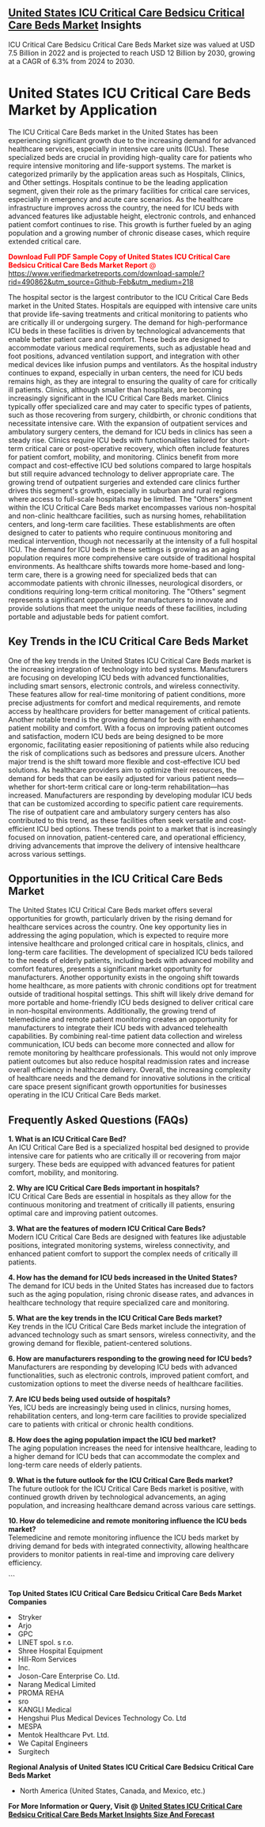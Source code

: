<h2><a href="https://www.verifiedmarketreports.com/download-sample/?rid=490862&amp;utm_source=Github-Feb&amp;utm_medium=218" target="_blank">United States ICU Critical Care Bedsicu Critical Care Beds Market</a> Insights</h2><p>ICU Critical Care Bedsicu Critical Care Beds Market size was valued at USD 7.5 Billion in 2022 and is projected to reach USD 12 Billion by 2030, growing at a CAGR of 6.3% from 2024 to 2030.</p><p> <h1>United States ICU Critical Care Beds Market by Application</h1> <p>The ICU Critical Care Beds market in the United States has been experiencing significant growth due to the increasing demand for advanced healthcare services, especially in intensive care units (ICUs). These specialized beds are crucial in providing high-quality care for patients who require intensive monitoring and life-support systems. The market is categorized primarily by the application areas such as Hospitals, Clinics, and Other settings. Hospitals continue to be the leading application segment, given their role as the primary facilities for critical care services, especially in emergency and acute care scenarios. As the healthcare infrastructure improves across the country, the need for ICU beds with advanced features like adjustable height, electronic controls, and enhanced patient comfort continues to rise. This growth is further fueled by an aging population and a growing number of chronic disease cases, which require extended critical care. <p><span class=""><span style="color: #ff0000;"><strong>Download Full PDF Sample Copy of United States ICU Critical Care Bedsicu Critical Care Beds Market Report</strong> @ </span><a href="https://www.verifiedmarketreports.com/download-sample/?rid=490862&amp;utm_source=Github-Feb&amp;utm_medium=218" target="_blank">https://www.verifiedmarketreports.com/download-sample/?rid=490862&amp;utm_source=Github-Feb&amp;utm_medium=218</a></span></p> The hospital sector is the largest contributor to the ICU Critical Care Beds market in the United States. Hospitals are equipped with intensive care units that provide life-saving treatments and critical monitoring to patients who are critically ill or undergoing surgery. The demand for high-performance ICU beds in these facilities is driven by technological advancements that enable better patient care and comfort. These beds are designed to accommodate various medical requirements, such as adjustable head and foot positions, advanced ventilation support, and integration with other medical devices like infusion pumps and ventilators. As the hospital industry continues to expand, especially in urban centers, the need for ICU beds remains high, as they are integral to ensuring the quality of care for critically ill patients. Clinics, although smaller than hospitals, are becoming increasingly significant in the ICU Critical Care Beds market. Clinics typically offer specialized care and may cater to specific types of patients, such as those recovering from surgery, childbirth, or chronic conditions that necessitate intensive care. With the expansion of outpatient services and ambulatory surgery centers, the demand for ICU beds in clinics has seen a steady rise. Clinics require ICU beds with functionalities tailored for short-term critical care or post-operative recovery, which often include features for patient comfort, mobility, and monitoring. Clinics benefit from more compact and cost-effective ICU bed solutions compared to large hospitals but still require advanced technology to deliver appropriate care. The growing trend of outpatient surgeries and extended care clinics further drives this segment's growth, especially in suburban and rural regions where access to full-scale hospitals may be limited. The "Others" segment within the ICU Critical Care Beds market encompasses various non-hospital and non-clinic healthcare facilities, such as nursing homes, rehabilitation centers, and long-term care facilities. These establishments are often designed to cater to patients who require continuous monitoring and medical intervention, though not necessarily at the intensity of a full hospital ICU. The demand for ICU beds in these settings is growing as an aging population requires more comprehensive care outside of traditional hospital environments. As healthcare shifts towards more home-based and long-term care, there is a growing need for specialized beds that can accommodate patients with chronic illnesses, neurological disorders, or conditions requiring long-term critical monitoring. The "Others" segment represents a significant opportunity for manufacturers to innovate and provide solutions that meet the unique needs of these facilities, including portable and adjustable beds for patient comfort. <h2>Key Trends in the ICU Critical Care Beds Market</h2> <p>One of the key trends in the United States ICU Critical Care Beds market is the increasing integration of technology into bed systems. Manufacturers are focusing on developing ICU beds with advanced functionalities, including smart sensors, electronic controls, and wireless connectivity. These features allow for real-time monitoring of patient conditions, more precise adjustments for comfort and medical requirements, and remote access by healthcare providers for better management of critical patients. Another notable trend is the growing demand for beds with enhanced patient mobility and comfort. With a focus on improving patient outcomes and satisfaction, modern ICU beds are being designed to be more ergonomic, facilitating easier repositioning of patients while also reducing the risk of complications such as bedsores and pressure ulcers. Another major trend is the shift toward more flexible and cost-effective ICU bed solutions. As healthcare providers aim to optimize their resources, the demand for beds that can be easily adjusted for various patient needs—whether for short-term critical care or long-term rehabilitation—has increased. Manufacturers are responding by developing modular ICU beds that can be customized according to specific patient care requirements. The rise of outpatient care and ambulatory surgery centers has also contributed to this trend, as these facilities often seek versatile and cost-efficient ICU bed options. These trends point to a market that is increasingly focused on innovation, patient-centered care, and operational efficiency, driving advancements that improve the delivery of intensive healthcare across various settings. <h2>Opportunities in the ICU Critical Care Beds Market</h2> <p>The United States ICU Critical Care Beds market offers several opportunities for growth, particularly driven by the rising demand for healthcare services across the country. One key opportunity lies in addressing the aging population, which is expected to require more intensive healthcare and prolonged critical care in hospitals, clinics, and long-term care facilities. The development of specialized ICU beds tailored to the needs of elderly patients, including beds with advanced mobility and comfort features, presents a significant market opportunity for manufacturers. Another opportunity exists in the ongoing shift towards home healthcare, as more patients with chronic conditions opt for treatment outside of traditional hospital settings. This shift will likely drive demand for more portable and home-friendly ICU beds designed to deliver critical care in non-hospital environments. Additionally, the growing trend of telemedicine and remote patient monitoring creates an opportunity for manufacturers to integrate their ICU beds with advanced telehealth capabilities. By combining real-time patient data collection and wireless communication, ICU beds can become more connected and allow for remote monitoring by healthcare professionals. This would not only improve patient outcomes but also reduce hospital readmission rates and increase overall efficiency in healthcare delivery. Overall, the increasing complexity of healthcare needs and the demand for innovative solutions in the critical care space present significant growth opportunities for businesses operating in the ICU Critical Care Beds market. <h2>Frequently Asked Questions (FAQs)</h2> <p><strong>1. What is an ICU Critical Care Bed?</strong><br> An ICU Critical Care Bed is a specialized hospital bed designed to provide intensive care for patients who are critically ill or recovering from major surgery. These beds are equipped with advanced features for patient comfort, mobility, and monitoring.</p> <p><strong>2. Why are ICU Critical Care Beds important in hospitals?</strong><br> ICU Critical Care Beds are essential in hospitals as they allow for the continuous monitoring and treatment of critically ill patients, ensuring optimal care and improving patient outcomes.</p> <p><strong>3. What are the features of modern ICU Critical Care Beds?</strong><br> Modern ICU Critical Care Beds are designed with features like adjustable positions, integrated monitoring systems, wireless connectivity, and enhanced patient comfort to support the complex needs of critically ill patients.</p> <p><strong>4. How has the demand for ICU beds increased in the United States?</strong><br> The demand for ICU beds in the United States has increased due to factors such as the aging population, rising chronic disease rates, and advances in healthcare technology that require specialized care and monitoring.</p> <p><strong>5. What are the key trends in the ICU Critical Care Beds market?</strong><br> Key trends in the ICU Critical Care Beds market include the integration of advanced technology such as smart sensors, wireless connectivity, and the growing demand for flexible, patient-centered solutions.</p> <p><strong>6. How are manufacturers responding to the growing need for ICU beds?</strong><br> Manufacturers are responding by developing ICU beds with advanced functionalities, such as electronic controls, improved patient comfort, and customization options to meet the diverse needs of healthcare facilities.</p> <p><strong>7. Are ICU beds being used outside of hospitals?</strong><br> Yes, ICU beds are increasingly being used in clinics, nursing homes, rehabilitation centers, and long-term care facilities to provide specialized care to patients with critical or chronic health conditions.</p> <p><strong>8. How does the aging population impact the ICU bed market?</strong><br> The aging population increases the need for intensive healthcare, leading to a higher demand for ICU beds that can accommodate the complex and long-term care needs of elderly patients.</p> <p><strong>9. What is the future outlook for the ICU Critical Care Beds market?</strong><br> The future outlook for the ICU Critical Care Beds market is positive, with continued growth driven by technological advancements, an aging population, and increasing healthcare demand across various care settings.</p> <p><strong>10. How do telemedicine and remote monitoring influence the ICU beds market?</strong><br> Telemedicine and remote monitoring influence the ICU beds market by driving demand for beds with integrated connectivity, allowing healthcare providers to monitor patients in real-time and improving care delivery efficiency.</p> ```</p><p><strong>Top United States ICU Critical Care Bedsicu Critical Care Beds Market Companies</strong></p><div data-test-id=""><p><li>Stryker</li><li> Arjo</li><li> GPC</li><li> LINET spol. s r.o.</li><li> Shree Hospital Equipment</li><li> Hill-Rom Services</li><li> Inc.</li><li> Joson-Care Enterprise Co. Ltd.</li><li> Narang Medical Limited</li><li> PROMA REHA</li><li> sro</li><li> KANGLI Medical</li><li> Hengshui Plus Medical Devices Technology Co. Ltd</li><li> MESPA</li><li> Mentok Healthcare Pvt. Ltd.</li><li> We Capital Engineers</li><li> Surgitech</li></p><div><strong>Regional Analysis of&nbsp;United States ICU Critical Care Bedsicu Critical Care Beds Market</strong></div><ul><li dir="ltr"><p dir="ltr">North America&nbsp;(United States, Canada, and Mexico, etc.)</p></li></ul><p><strong>For More Information or Query, Visit @&nbsp;</strong><strong><a href="https://www.verifiedmarketreports.com/product/icu-critical-care-bedsicu-critical-care-beds-market/?utm_source=Github-Feb&amp;utm_medium=218" target="_blank">United States ICU Critical Care Bedsicu Critical Care Beds Market Insights Size And Forecast</a></strong></p></div>
